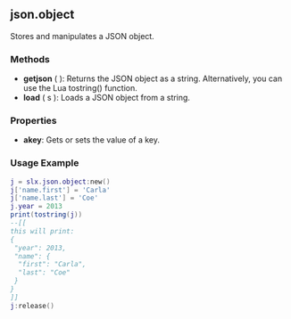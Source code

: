 ## json.object

Stores and manipulates a JSON object.

### Methods

* **getjson** ( ): Returns the JSON object as a string. Alternatively, you can use the Lua tostring() function.
* **load** ( s ): Loads a JSON object from a string.

### Properties

* **akey**: Gets or sets the value of a key.

### Usage Example

```lua
j = slx.json.object:new()
j['name.first'] = 'Carla'
j['name.last'] = 'Coe'
j.year = 2013
print(tostring(j))
--[[
this will print:
{
 "year": 2013,
 "name": {
  "first": "Carla",
  "last": "Coe"
 }
}
]]
j:release()
```